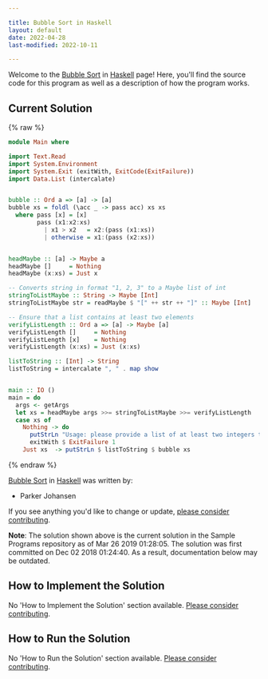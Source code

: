 ```yaml
---

title: Bubble Sort in Haskell
layout: default
date: 2022-04-28
last-modified: 2022-10-11

---
```


Welcome to the [Bubble Sort](https://sampleprograms.io/projects/bubble-sort) in [Haskell](https://sampleprograms.io/languages/haskell) page! Here, you'll find the source code for this program as well as a description of how the program works.

## Current Solution

{% raw %}

```haskell
module Main where

import Text.Read
import System.Environment
import System.Exit (exitWith, ExitCode(ExitFailure))
import Data.List (intercalate)


bubble :: Ord a => [a] -> [a]
bubble xs = foldl (\acc _ -> pass acc) xs xs
  where pass [x] = [x]
        pass (x1:x2:xs)
          | x1 > x2   = x2:(pass (x1:xs))
          | otherwise = x1:(pass (x2:xs))


headMaybe :: [a] -> Maybe a
headMaybe []     = Nothing
headMaybe (x:xs) = Just x

-- Converts string in format "1, 2, 3" to a Maybe list of int
stringToListMaybe :: String -> Maybe [Int]
stringToListMaybe str = readMaybe $ "[" ++ str ++ "]" :: Maybe [Int]

-- Ensure that a list contains at least two elements
verifyListLength :: Ord a => [a] -> Maybe [a]
verifyListLength []     = Nothing
verifyListLength [x]    = Nothing
verifyListLength (x:xs) = Just (x:xs)

listToString :: [Int] -> String
listToString = intercalate ", " . map show


main :: IO ()
main = do
  args <- getArgs
  let xs = headMaybe args >>= stringToListMaybe >>= verifyListLength
  case xs of
    Nothing -> do
      putStrLn "Usage: please provide a list of at least two integers to sort in the format \"1, 2, 3, 4, 5\""
      exitWith $ ExitFailure 1
    Just xs  -> putStrLn $ listToString $ bubble xs
```

{% endraw %}

[Bubble Sort](https://sampleprograms.io/projects/bubble-sort) in [Haskell](https://sampleprograms.io/languages/haskell) was written by:

- Parker Johansen

If you see anything you'd like to change or update, [please consider contributing](https://github.com/TheRenegadeCoder/sample-programs).

**Note**: The solution shown above is the current solution in the Sample Programs repository as of Mar 26 2019 01:28:05. The solution was first committed on Dec 02 2018 01:24:40. As a result, documentation below may be outdated.

## How to Implement the Solution

No 'How to Implement the Solution' section available. [Please consider contributing](https://github.com/TheRenegadeCoder/sample-programs-website).

## How to Run the Solution

No 'How to Run the Solution' section available. [Please consider contributing](https://github.com/TheRenegadeCoder/sample-programs-website).